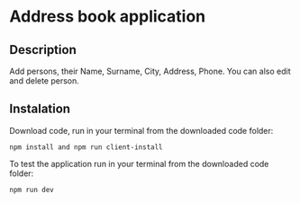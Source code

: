 # Address book application

## Description

Add persons, their Name, Surname, City, Address, Phone. You can also edit and delete person.

## Instalation

Download code, run in your terminal from the downloaded code folder:
```
npm install and npm run client-install
```

To test the application run in your terminal from the downloaded code folder:
```
npm run dev
```